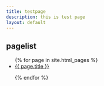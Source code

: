 ```yaml
---
title: testpage
description: this is test page
layout: default
---
```


## pagelist
<ul>
  {% for page in site.html_pages %}
  <li>
    <a href="{{site.github.url}}{{ page.url }}">{{ page.title }}</a>
  </li>
  
  {% endfor %}
</ul>
